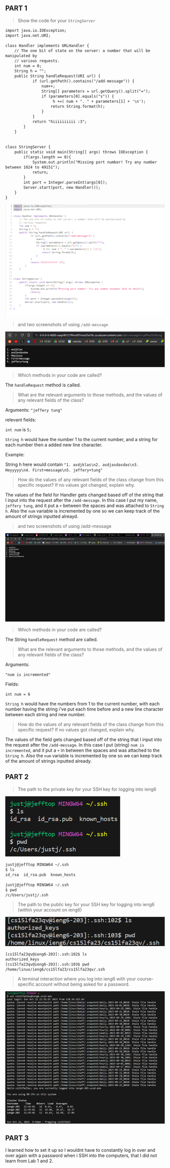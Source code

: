 ## PART 1

> Show the code for your ``StringServer``

```
import java.io.IOException;
import java.net.URI;

class Handler implements URLHandler {
    // The one bit of state on the server: a number that will be manipulated by
    // various requests.
    int num = 0;
    String h = "";
    public String handleRequest(URI url) {
            if (url.getPath().contains("/add-message")) {
                num++;
                String[] parameters = url.getQuery().split("=");
                if (parameters[0].equals("s")) {
                     h +=( num + ". " + parameters[1] + '\n');
                    return String.format(h);
                }
            }
            return "hiiiiiiiiii :3";
        }
    }


class StringServer {
    public static void main(String[] args) throws IOException {
        if(args.length == 0){
            System.out.println("Missing port number! Try any number between 1024 to 49151");
            return;
        }
        int port = Integer.parseInt(args[0]);
        Server.start(port, new Handler());
    }
}

```

![Image](LabReport2_StringServer.png)

>and two screenshots of using ``/add-message``

![Image](LabReport2_add-message1.png)


>Which methods in your code are called?

The ``handleRequest`` method is called.

>What are the relevant arguments to those methods, and the values of any relevant fields of the class?

Arguments:
``"jeffery tung"``

relevant fields:

``int num`` is ``5;``

``String h`` would have the number 1 to the current number, and a string for each number then a added new line character.

Example:

String h here would contain 
``"1. asdjklas\n2. asdjasdasdas\n3. Heyyyyy\n4. First+message\n5. jeffery+tung"``

>How do the values of any relevant fields of the class change from this specific request? If no values got changed, explain why.

The values of the field for Handler gets changed based off of the string that I input into the request after the ``/add-message``. In this case I put my name, ``jeffery tung``, and it put a ``+`` between the spaces and was attached to ``String h``. Also the ``num`` variable is incremented by one so we can keep track of the amount of strings inputted alreayd.

>and two screenshots of using /add-message

![Image](LabReport2_add-message2.png)
>Which methods in your code are called?

The String ``handleRequest`` method are called.

>What are the relevant arguments to those methods, and the values of any relevant fields of the class?

Arguments: 

``"num is incremented"``

Fields:

``int num = 6``

``String h`` would have the numbers from 1 to the current number, with each number having the string i've put each time before and a new line character between each string and new number.
 
>How do the values of any relevant fields of the class change from this specific request? If no values got changed, explain why.

The values of the field gets changed based off of the string that I input into the request after the ``/add-message``. In this case I put (string) ``num is incremented``, and it put a ``+`` in between the spaces and was attached to the ``String h``. Also the ``num`` variable is incremented by one so we can keep track of the amount of strings inputted already.

## PART 2


>The path to the private key for your SSH key for logging into ieng6

![Image](LabReport2PrivKey.png) 

```
justj@jefftop MINGW64 ~/.ssh
$ ls
id_rsa  id_rsa.pub  known_hosts

justj@jefftop MINGW64 ~/.ssh
$ pwd
/c/Users/justj/.ssh
```

>The path to the public key for your SSH key for logging into ieng6 (within your account on ieng6)

![Image](LabReport2PubKey.png)

```
[cs15lfa23qv@ieng6-203]:.ssh:102$ ls
authorized_keys
[cs15lfa23qv@ieng6-203]:.ssh:103$ pwd
/home/linux/ieng6/cs15lfa23/cs15lfa23qv/.ssh
```

>A terminal interaction where you log into ieng6 with your course-specific account without being asked for a password.

![Image](LabReport2.png) 


## PART 3

I learned how to set it up so I wouldnt have to constantly log in over and over again with a password when i SSH into the computers, that I did not learn from Lab 1 and 2.
